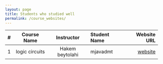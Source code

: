 ```yaml
---
layout: page
title: Students who studied well
permalink: /course_websites/
---
```


| # |       Course Name                      |   Instructor    | Student Name    | Website URL          |
|---|:--------------------------------------:|:---------------:|:----------------|---------------------:|
| 1 | logic circuits | Hakem beytolahi | mjavadmt        | [website](https://mjavadmt.github.io/lc98) |
